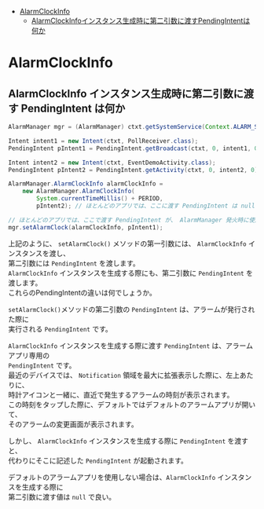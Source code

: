<!-- TOC depthFrom:1 depthTo:6 withLinks:1 updateOnSave:1 orderedList:0 -->

- [AlarmClockInfo](#alarmclockinfo)
	- [AlarmClockInfoインスタンス生成時に第二引数に渡すPendingIntentは何か](#alarmclockinfo生成時第二引数渡pendingintent何)

<!-- /TOC -->


# AlarmClockInfo

## AlarmClockInfo インスタンス生成時に第二引数に渡す PendingIntent は何か

```Java
AlarmManager mgr = (AlarmManager) ctxt.getSystemService(Context.ALARM_SERVICE);

Intent intent1 = new Intent(ctxt, PollReceiver.class);
PendingIntent pIntent1 = PendingIntent.getBroadcast(ctxt, 0, intent1, 0);

Intent intent2 = new Intent(ctxt, EventDemoActivity.class);
PendingIntent pIntent2 = PendingIntent.getActivity(ctxt, 0, intent2, 0);

AlarmManager.AlarmClockInfo alarmClockInfo =
    new AlarmManager.AlarmClockInfo(
        System.currentTimeMillis() + PERIOD,
        pIntent2); // ほとんどのアプリでは、ここに渡す PendingIntent は null で問題なし。

// ほとんどのアプリでは、ここで渡す PendingIntent が、 AlarmManager 発火時に使用される。
mgr.setAlarmClock(alarmClockInfo, pIntent1);
```

上記のように、 `setAlarmClock()` メソッドの第一引数には、 `AlarmClockInfo` インスタンスを渡し、  
第二引数には `PendingIntent` を渡します。  
`AlarmClockInfo` インスタンスを生成する際にも、第二引数に `PendingIntent` を渡します。  
これらのPendingIntentの違いは何でしょうか。

`setAlarmClock()`メソッドの第二引数の `PendingIntent` は、アラームが発行された際に  
実行される `PendingIntent` です。  

`AlarmClockInfo` インスタンスを生成する際に渡す `PendingIntent` は、アラームアプリ専用の  
`PendingIntent` です。  
最近のデバイスでは、 `Notification` 領域を最大に拡張表示した際に、左上あたりに、  
時計アイコンと一緒に、直近で発生するアラームの時刻が表示されます。  
この時刻をタップした際に、デフォルトではデフォルトのアラームアプリが開いて、  
そのアラームの変更画面が表示されます。  

しかし、 `AlarmClockInfo` インスタンスを生成する際に `PendingIntent` を渡すと、  
代わりにそこに記述した `PendingIntent` が起動されます。

デフォルトのアラームアプリを使用しない場合は、`AlarmClockInfo` インスタンスを生成する際に  
第二引数に渡す値は `null` で良い。
